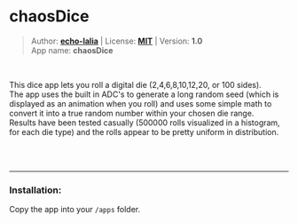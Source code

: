 <!---
This file is generated from the "details.yml" file. (Any changes here will be overwritten)
--->
# chaosDice
> Author: **[echo-lalia](https://github.com/echo-lalia)** | License: **[MIT](https://github.com/echo-lalia/MicroHydra-Apps/blob/main/LICENSE)** | Version: **1.0**  
> App name: **chaosDice**
<br/>

This dice app lets you roll a digital die (2,4,6,8,10,12,20, or 100 sides).   
The app uses the built in ADC's to generate a long random seed (which is displayed as an animation when you roll) and uses some simple math to convert it into a true random number within your chosen die range.  
Results have been tested casually (500000 rolls visualized in a histogram, for each die type) and the rolls appear to be pretty uniform in distribution.


<br/><br/>

-----
### Installation:
Copy the app into your `/apps` folder.


